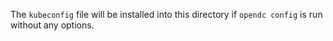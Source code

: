 The `kubeconfig` file will be installed into this directory if `opendc config` is run without any options.